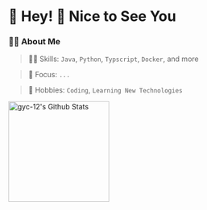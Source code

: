 #  🙋 Hey! 👋 Nice to See You

<tr><td>

### 👨‍💻 About Me

> 🏃‍♂️ Skills: `Java`, `Python`, `Typscript`, `Docker`,  and more

> 👀 Focus:  `...`

> 🤩 Hobbies: `Coding`, `Learning New Technologies`

</td></tr>

<tr><td>

<div style="display: flex; align-items: flex-start;">
  <img src="https://github-readme-stats.vercel.app/api?username=gyc-12&count_private=true&&show_icons=true&line_height=28" alt="gyc-12's Github Stats" style="height: 200px; width: auto;">
<!--   <img src="https://github-readme-stats.vercel.app/api/top-langs/?username=gyc-12&layout=compact&theme&langs_count=5&hide=smarty&exclude_repo=jMetal" alt="gyc-12's Top Languages" style="height: 200px; width: auto;"> -->
</div>

</td></tr>

</table>


